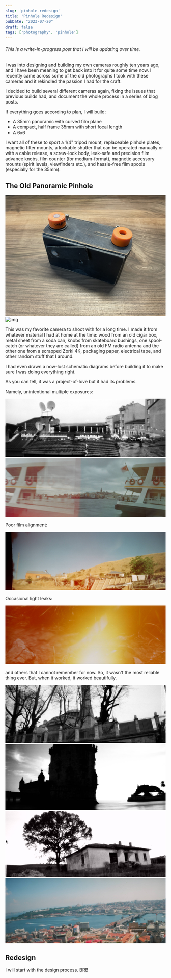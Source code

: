 ```yaml
---
slug: 'pinhole-redesign'
title: 'Pinhole Redesign'
pubDate: "2023-07-20"
draft: false
tags: ['photography', 'pinhole']
---
```


###### This is a write-in-progress post that I will be updating over time.

I was into designing and building my own cameras roughly ten years ago, and I have been meaning to get back into it for quite some time now. I recently came across some of the old photographs I took with these cameras and it rekindled the passion I had for the craft.

I decided to build several different cameras again, fixing the issues that previous builds had, and document the whole process in a series of blog posts.

If everything goes according to plan, I will build:
- A 35mm panoramic with curved film plane
- A compact, half frame 35mm with short focal length
- A 6x6

I want all of these to sport a 1/4" tripod mount, replaceable pinhole plates, magnetic filter mounts, a lockable shutter that can be operated manually or with a cable release, a screw-lock body, leak-safe and precision film advance knobs, film counter (for medium-format), magnetic accessory mounts (spirit levels, viewfinders etc.), and hassle-free film spools (especially for the 35mm).

## The Old Panoramic Pinhole

![img](../../../assets/content/photography/pinhole/pinhole-old.jpeg)
![img](../../../assets/content/photography/pinhole/pinhole-old-2.jpeg)

This was my favorite camera to shoot with for a long time. I made it from whatever material I had at home at the time: wood from an old cigar box, metal sheet from a soda can, knobs from skateboard bushings, one spool-catch (or whatever they are called) from an old FM radio antenna and the other one from a scrapped Zorki 4K, packaging paper, electrical tape, and other random stuff that I around.

I had even drawn a now-lost schematic diagrams before building it to make sure I was doing everything right.

As you can tell, it was a project-of-love but it had its problems.

Namely, unintentional multiple exposures:

![img](../../../assets/content/photography/pinhole/problem-1.jpeg)
![img](../../../assets/content/photography/pinhole/problem-2.jpeg)

Poor film alignment:

![img](../../../assets/content/photography/pinhole/problem-3.jpeg)

Occasional light leaks:

![img](../../../assets/content/photography/pinhole/problem-4.jpeg)

and others that I cannot remember for now. So, it wasn't the most reliable thing ever. But, when it worked, it worked beautifully.

![img](../../../assets/content/photography/pinhole/panoramic-1.jpeg)
![img](../../../assets/content/photography/pinhole/panoramic-2.jpeg)
![img](../../../assets/content/photography/pinhole/panoramic-3.jpeg)
![img](../../../assets/content/photography/pinhole/panoramic-4.jpeg)


## Redesign

I will start with the design process. BRB